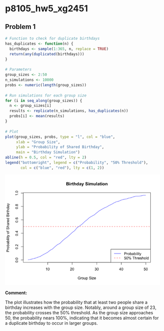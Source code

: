 p8105_hw5_xg2451
================

## Problem 1

``` r
# Function to check for duplicate birthdays
has_duplicates <- function(n) {
  birthdays <- sample(1:365, n, replace = TRUE)
  return(any(duplicated(birthdays)))
}

# Parameters
group_sizes <- 2:50
n_simulations <- 10000
probs <- numeric(length(group_sizes))

# Run simulations for each group size
for (i in seq_along(group_sizes)) {
  n <- group_sizes[i]
  results <- replicate(n_simulations, has_duplicates(n))
  probs[i] <- mean(results)
}

# Plot 
plot(group_sizes, probs, type = "l", col = "blue",
     xlab = "Group Size",
     ylab = "Probability of Shared Birthday",
     main = "Birthday Simulation")
abline(h = 0.5, col = "red", lty = 2)
legend("bottomright", legend = c("Probability", "50% Threshold"),
       col = c("blue", "red"), lty = c(1, 2))
```

![](p8105_hw5_xg2451_files/figure-gfm/unnamed-chunk-1-1.png)<!-- -->

**Comment:**

The plot illustrates how the probability that at least two people share
a birthday increases with the group size. Notably, around a group size
of 23, the probability crosses the 50% threshold. As the group size
approaches 50, the probability nears 100%, indicating that it becomes
almost certain for a duplicate birthday to occur in larger groups.
